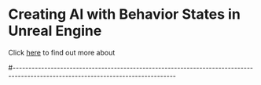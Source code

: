 # Creating AI with Behavior States in Unreal Engine

Click [here](https://www.pluralsight.com/courses/unreal-engine-creating-ai-behavior-states) to find out more about

#---------------------------------------------------------------------------------------------------------------------------------
